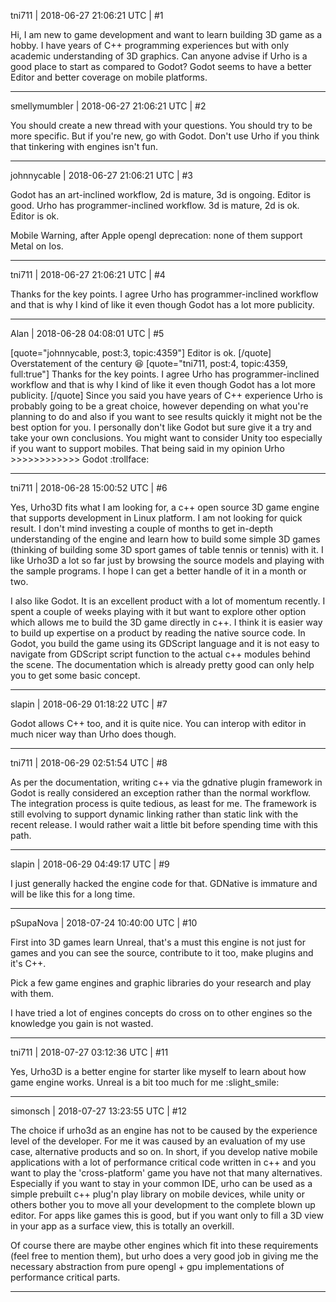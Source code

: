 tni711 | 2018-06-27 21:06:21 UTC | #1

Hi,
I am new to game development and want to learn building 3D game as a hobby. I have years of C++ programming experiences but with only academic understanding of 3D graphics. Can anyone advise if Urho is a good place to start as compared to Godot? Godot seems to have a better Editor and better coverage on mobile platforms.

-------------------------

smellymumbler | 2018-06-27 21:06:21 UTC | #2

You should create a new thread with your questions. You should try to be more specific. But if you're new, go with Godot. Don't use Urho if you think that tinkering with engines isn't fun.

-------------------------

johnnycable | 2018-06-27 21:06:21 UTC | #3

Godot has an art-inclined workflow, 2d is mature, 3d is ongoing. Editor is good. 
Urho has programmer-inclined workflow. 3d is mature, 2d is ok. Editor is ok.

Mobile Warning, after Apple opengl deprecation: none of them support Metal on Ios.

-------------------------

tni711 | 2018-06-27 21:06:21 UTC | #4

Thanks for the key points. I agree Urho has programmer-inclined workflow and that is why I kind of like it even though Godot has a lot more publicity.

-------------------------

Alan | 2018-06-28 04:08:01 UTC | #5

[quote="johnnycable, post:3, topic:4359"]
Editor is ok.
[/quote]
Overstatement of the century :laughing:
[quote="tni711, post:4, topic:4359, full:true"]
Thanks for the key points. I agree Urho has programmer-inclined workflow and that is why I kind of like it even though Godot has a lot more publicity.
[/quote]
Since you said you have years of C++ experience Urho is probably going to be a great choice, however depending on what you're planning to do and also if you want to see results quickly it might not be the best option for you. I personally don't like Godot but sure give it a try and take your own conclusions. You might want to consider Unity too especially if you want to support mobiles.
That being said in my opinion Urho >>>>>>>>>>>> Godot :trollface:

-------------------------

tni711 | 2018-06-28 15:00:52 UTC | #6

Yes, Urho3D fits what I am looking for, a c++ open source 3D game engine that supports development in Linux platform. I am not looking for quick result. I don't mind investing a couple of months to get in-depth understanding of the engine and learn how to build some simple 3D games (thinking of building some 3D sport games of table tennis or tennis) with it. I like Urho3D a lot so far just by browsing the source models and playing with the sample programs. I hope I can get a better handle of it in a month or two.

I also like Godot. It is an excellent product with a lot of momentum recently. I spent a couple of weeks playing with it but want to explore other option which allows me to build the 3D game directly in c++. I think it is easier way to build up expertise on a product by reading the native source code. In Godot, you build the game using its GDScript language and it is not easy to navigate from GDScript script function to the actual c++ modules behind the scene.  The documentation which is already pretty good can only help you to get some basic concept.

-------------------------

slapin | 2018-06-29 01:18:22 UTC | #7

Godot allows C++ too, and it is quite nice. You can interop with editor in much nicer way than Urho does though.

-------------------------

tni711 | 2018-06-29 02:51:54 UTC | #8

As per the documentation, writing c++ via the gdnative plugin framework in Godot is really considered an exception rather than the normal workflow. The integration process is quite tedious, as least for me. The framework is still evolving to support dynamic linking rather than static link with the recent release. I would rather wait a little bit before spending time with this path.

-------------------------

slapin | 2018-06-29 04:49:17 UTC | #9

I just generally hacked the engine code for that. GDNative is immature and will be like this for a long time.

-------------------------

pSupaNova | 2018-07-24 10:40:00 UTC | #10

First into 3D games learn Unreal, that's a must this engine is not just for games and you can see the source, contribute to it too, make plugins and it's C++. 

Pick a few game engines and graphic libraries do your  research and play with them. 

I have tried a lot of engines concepts do cross on to other engines so the knowledge you gain is not wasted.

-------------------------

tni711 | 2018-07-27 03:12:36 UTC | #11

Yes, Urho3D is a better engine for starter like myself to learn about how game engine works. Unreal is a bit too much for me :slight_smile:

-------------------------

simonsch | 2018-07-27 13:23:55 UTC | #12

The choice if urho3d as an engine has not to be caused by the experience level of the developer. For me it was caused by an evaluation of my use case, alternative products and so on.
In short, if you develop native mobile applications with a lot of performance critical code written in c++ and you want to play the 'cross-platform' game you have not that many alternatives. Especially if you want to stay in your common IDE, urho can be used as a simple prebuilt c++ plug'n play library on mobile devices, while unity or others bother you to move all your development to the complete blown up editor. For apps like games this is good, but if you want only to fill a 3D view in your app as a surface view, this is totally an overkill.

Of course there are maybe other engines which fit into these requirements (feel free to mention them), but urho does a very good job in giving me the necessary abstraction from pure opengl + gpu implementations of performance critical parts.

-------------------------

